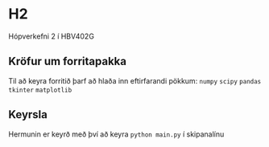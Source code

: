 # H2
Hópverkefni 2 í HBV402G

## Kröfur um forritapakka

Til að keyra forritið þarf að hlaða inn eftirfarandi pökkum:
``numpy``
``scipy``
``pandas``
``tkinter``
``matplotlib``


## Keyrsla
Hermunin er keyrð með því að keyra ``python main.py`` í skipanalínu
